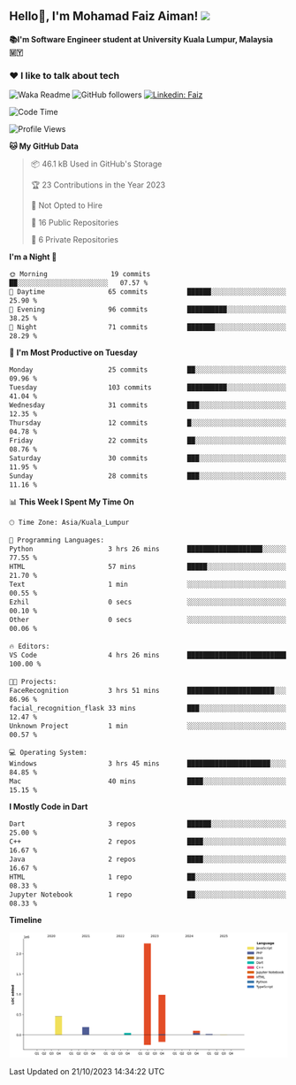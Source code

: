 <h2> Hello👋, I'm Mohamad Faiz Aiman! <img src="https://media.giphy.com/media/12oufCB0MyZ1Go/giphy.gif" width="50"></h2>

#### 📚I'm Software Engineer student at University Kuala Lumpur, Malaysia 🇲🇾
###  ❤️ I like to talk about tech 


![Waka Readme](https://github.com/anmol098/anmol098/workflows/Waka%20Readme/badge.svg)
![GitHub followers](https://img.shields.io/github/followers/faizaiman?label=Follow&style=social)
[![Linkedin: Faiz](https://img.shields.io/badge/-Faiz-blue?style=flat-square&logo=Linkedin&logoColor=white&link=https://www.linkedin.com/in/mohamad-faiz-aiman-623747192/)](https://www.linkedin.com/in/mohamad-faiz-aiman-623747192/)

<!--START_SECTION:waka-->
![Code Time](http://img.shields.io/badge/Code%20Time-155%20hrs%2017%20mins-blue)

![Profile Views](http://img.shields.io/badge/Profile%20Views-0-blue)

**🐱 My GitHub Data** 

> 📦 46.1 kB Used in GitHub's Storage 
 > 
> 🏆 23 Contributions in the Year 2023
 > 
> 🚫 Not Opted to Hire
 > 
> 📜 16 Public Repositories 
 > 
> 🔑 6 Private Repositories 
 > 
**I'm a Night 🦉** 

```text
🌞 Morning                19 commits          ██░░░░░░░░░░░░░░░░░░░░░░░   07.57 % 
🌆 Daytime                65 commits          ██████░░░░░░░░░░░░░░░░░░░   25.90 % 
🌃 Evening                96 commits          ██████████░░░░░░░░░░░░░░░   38.25 % 
🌙 Night                  71 commits          ███████░░░░░░░░░░░░░░░░░░   28.29 % 
```
📅 **I'm Most Productive on Tuesday** 

```text
Monday                   25 commits          ██░░░░░░░░░░░░░░░░░░░░░░░   09.96 % 
Tuesday                  103 commits         ██████████░░░░░░░░░░░░░░░   41.04 % 
Wednesday                31 commits          ███░░░░░░░░░░░░░░░░░░░░░░   12.35 % 
Thursday                 12 commits          █░░░░░░░░░░░░░░░░░░░░░░░░   04.78 % 
Friday                   22 commits          ██░░░░░░░░░░░░░░░░░░░░░░░   08.76 % 
Saturday                 30 commits          ███░░░░░░░░░░░░░░░░░░░░░░   11.95 % 
Sunday                   28 commits          ███░░░░░░░░░░░░░░░░░░░░░░   11.16 % 
```


📊 **This Week I Spent My Time On** 

```text
🕑︎ Time Zone: Asia/Kuala_Lumpur

💬 Programming Languages: 
Python                   3 hrs 26 mins       ███████████████████░░░░░░   77.55 % 
HTML                     57 mins             █████░░░░░░░░░░░░░░░░░░░░   21.70 % 
Text                     1 min               ░░░░░░░░░░░░░░░░░░░░░░░░░   00.55 % 
Ezhil                    0 secs              ░░░░░░░░░░░░░░░░░░░░░░░░░   00.10 % 
Other                    0 secs              ░░░░░░░░░░░░░░░░░░░░░░░░░   00.06 % 

🔥 Editors: 
VS Code                  4 hrs 26 mins       █████████████████████████   100.00 % 

🐱‍💻 Projects: 
FaceRecognition          3 hrs 51 mins       ██████████████████████░░░   86.96 % 
facial_recognition_flask 33 mins             ███░░░░░░░░░░░░░░░░░░░░░░   12.47 % 
Unknown Project          1 min               ░░░░░░░░░░░░░░░░░░░░░░░░░   00.57 % 

💻 Operating System: 
Windows                  3 hrs 45 mins       █████████████████████░░░░   84.85 % 
Mac                      40 mins             ████░░░░░░░░░░░░░░░░░░░░░   15.15 % 
```

**I Mostly Code in Dart** 

```text
Dart                     3 repos             ██████░░░░░░░░░░░░░░░░░░░   25.00 % 
C++                      2 repos             ████░░░░░░░░░░░░░░░░░░░░░   16.67 % 
Java                     2 repos             ████░░░░░░░░░░░░░░░░░░░░░   16.67 % 
HTML                     1 repo              ██░░░░░░░░░░░░░░░░░░░░░░░   08.33 % 
Jupyter Notebook         1 repo              ██░░░░░░░░░░░░░░░░░░░░░░░   08.33 % 
```



**Timeline**

![Lines of Code chart](https://raw.githubusercontent.com/faizaiman/faizaiman/main/assets/bar_graph.png)


 Last Updated on 21/10/2023 14:34:22 UTC
<!--END_SECTION:waka-->
